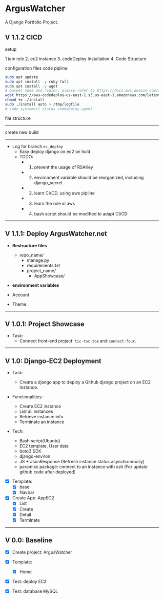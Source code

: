 # ArgusWatcher

A Django Portfolio Project.

## V 1.1.2 CICD

setup

1 iam role
2. ec2 instance
3. codeDeploy Installation
4. Code Structure

configuration files
code pipline

```sh
sudo apt update
sudo apt install -y ruby-full
sudo apt install -y wget
# bucket name and region, please refer to https://docs.aws.amazon.com/codedeploy/latest/userguide/resource-kit.html#resource-kit-bucket-names
wget https://aws-codedeploy-us-east-1.s3.us-east-1.amazonaws.com/latest/install
chmod +x ./install
sudo ./install auto > /tmp/logfile
# sudo systemctl status codedeploy-agent
```

file structure

---

create new build



---

- Log for branch `ec_deploy`
  - Easy deploy django on ec2 on hold
  - TODO:
    - 1. prevent the usage of RSAKey
    - 2. environment variable should be reorganized, including django_secret
    - 2. learn CI/CD, using aws pipline
    - 3. learn the role in aws
    - 4. bash script should be modified to adapt CI/CD

---

## V 1.1.1: Deploy ArgusWatcher.net

- **Restructure files**
  
  - repo_name/
    - manage.py
    - requirements.txt
    - project_name/
      - AppShowcase/

- **environment variables**

- Account

- Theme

---

## V 1.0.1: Project Showcase

- Task:
  - Connect front-end project: `tic-tac-toe` and `connect-four`.

---

## V 1.0: Django-EC2 Deployment

- Task:
  - Create a django app to deploy a Github django project on an EC2 Instance.

- Functionalities:
  - Create EC2 instance
  - List all instances
  - Retrieve instance info
  - Terminate an instance

- Tech:
  - Bash script(Ubuntu)
  - EC2 template, User data
  - boto3 SDK
  - django-environ
  - JS + JsonResponse (Refresh instance status asynchronously)
  - paramiko package: connect to an instance with ssh (For update github code after deployed)

- [x] Template:
  - [x] base
  - [x] Navbar

- [x] Create App: AppEC2
  - [x] List
  - [x] Create
  - [x] Detail
  - [x] Terminate

---

## V 0.0: Baseline

- [x] Create project: ArgusWatcher
- [x] Template:
  - [x] Home
- [x] Test: deploy EC2
- [x] Test: database MySQL

